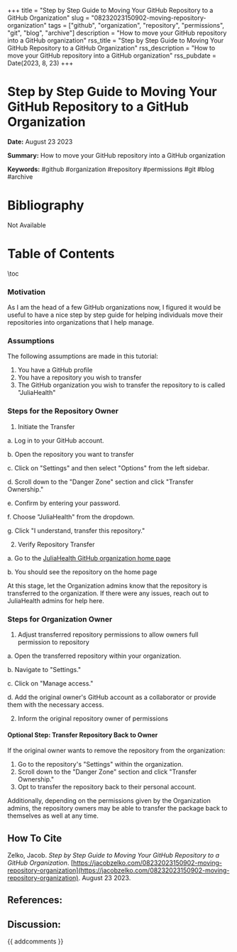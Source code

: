 +++
title = "Step by Step Guide to Moving Your GitHub Repository to a GitHub Organization"
slug = "08232023150902-moving-repository-organization"
tags = ["github", "organization", "repository", "permissions", "git", "blog", "archive"]
description = "How to move your GitHub repository into a GitHub organization"
rss_title = "Step by Step Guide to Moving Your GitHub Repository to a GitHub Organization"
rss_description = "How to move your GitHub repository into a GitHub organization"
rss_pubdate = Date(2023, 8, 23)
+++



Step by Step Guide to Moving Your GitHub Repository to a GitHub Organization
=========

**Date:** August 23 2023

**Summary:** How to move your GitHub repository into a GitHub organization

**Keywords:** #github #organization #repository #permissions #git #blog #archive

Bibliography
==========

Not Available

Table of Contents
=========

\toc

### Motivation

As I am the head of a few GitHub organizations now, I figured it would be useful to have a nice step by step guide for helping individuals move their repositories into organizations that I help manage.

### Assumptions

The following assumptions are made in this tutorial:

1. You have a GitHub profile
2. You have a repository you wish to transfer
3. The GitHub organization you wish to transfer the repository to is called "JuliaHealth"

### Steps for the Repository Owner

1. Initiate the Transfer

a. Log in to your GitHub account.

b. Open the repository you want to transfer

c. Click on "Settings" and then select "Options" from the left sidebar.

d. Scroll down to the "Danger Zone" section and click "Transfer Ownership."

e. Confirm by entering your password.

f. Choose "JuliaHealth" from the dropdown.

g. Click "I understand, transfer this repository."

2. Verify Repository Transfer

a. Go to the [JuliaHealth GitHub organization home page](https://github.com/JuliaHealth)

b. You should see the repository on the home page

At this stage, let the Organization admins know that the repository is transferred to the organization. If there were any issues, reach out to JuliaHealth admins for help here.

### Steps for Organization Owner

1. Adjust transferred repository permissions to allow owners full permission to repository

a. Open the transferred repository within your organization.

b. Navigate to "Settings."

c. Click on "Manage access."

d. Add the original owner's GitHub account as a collaborator or provide them with the necessary access.

2. Inform the original repository owner of permissions

#### Optional Step: Transfer Repository Back to Owner

If the original owner wants to remove the repository from the organization:

1. Go to the repository's "Settings" within the organization.
2. Scroll down to the "Danger Zone" section and click "Transfer Ownership."
3. Opt to transfer the repository back to their personal account.

Additionally, depending on the permissions given by the Organization admins, the repository owners may be able to transfer the package back to themselves as well at any time.
## How To Cite

 Zelko, Jacob. _Step by Step Guide to Moving Your GitHub Repository to a GitHub Organization_. [https://jacobzelko.com/08232023150902-moving-repository-organization](https://jacobzelko.com/08232023150902-moving-repository-organization). August 23 2023.
## References:
## Discussion: 

{{ addcomments }}
